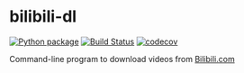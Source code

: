 # bilibili-dl
[![Python package](https://github.com/wxh06/bilibili-dl/workflows/Python%20package/badge.svg)](https://github.com/wxh06/bilibili-dl/actions?query=workflow%3A%22Python+package%22)
[![Build Status](https://travis-ci.com/wxh06/bilibili-dl.svg)](https://travis-ci.com/wxh06/bilibili-dl)
[![codecov](https://codecov.io/gh/wxh06/bilibili-dl/graph/badge.svg)](https://codecov.io/gh/wxh06/bilibili-dl)

Command-line program to download videos from [Bilibili.com](https://www.bilibili.com/)
